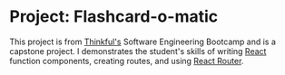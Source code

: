 # Project: Flashcard-o-matic

This project is from [Thinkful's](https://www.thinkful.com/bootcamp/web-development/) Software Engineering Bootcamp and is a capstone project. I demonstrates the student's skills of writing [React](https://reactjs.org/) function components, creating routes, and using [React Router](https://reactrouter.com/).
